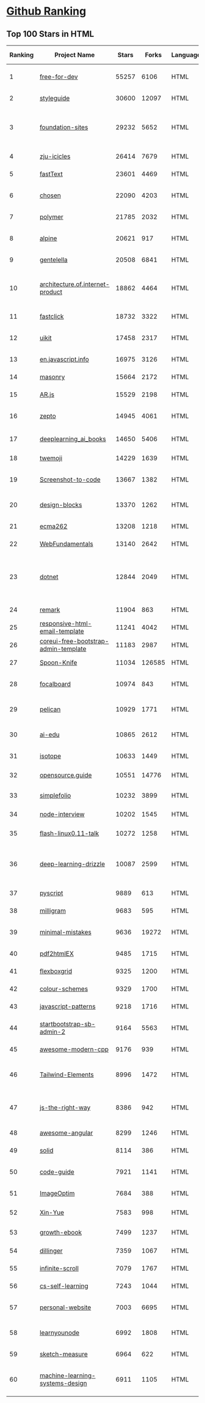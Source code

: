 [Github Ranking](../README.md)
==========

## Top 100 Stars in HTML

| Ranking | Project Name | Stars | Forks | Language | Open Issues | Description | Last Commit |
| ------- | ------------ | ----- | ----- | -------- | ----------- | ----------- | ----------- |
| 1 | [free-for-dev](https://github.com/ripienaar/free-for-dev) | 55257 | 6106 | HTML | 0 | A list of SaaS, PaaS and IaaS offerings that have free tiers of interest to devops and infradev | 2022-05-12T13:10:36Z |
| 2 | [styleguide](https://github.com/google/styleguide) | 30600 | 12097 | HTML | 183 | Style guides for Google-originated open-source projects | 2022-05-06T16:32:45Z |
| 3 | [foundation-sites](https://github.com/foundation/foundation-sites) | 29232 | 5652 | HTML | 34 | The most advanced responsive front-end framework in the world. Quickly create prototypes and production code for sites that work on any kind of device. | 2022-04-17T12:21:29Z |
| 4 | [zju-icicles](https://github.com/QSCTech/zju-icicles) | 26414 | 7679 | HTML | 6 | 浙江大学课程攻略共享计划 | 2022-05-11T05:00:33Z |
| 5 | [fastText](https://github.com/facebookresearch/fastText) | 23601 | 4469 | HTML | 416 | Library for fast text representation and classification. | 2022-04-28T12:09:20Z |
| 6 | [chosen](https://github.com/harvesthq/chosen) | 22090 | 4203 | HTML | 243 | Deprecated - Chosen is a library for making long, unwieldy select boxes more friendly. | 2021-08-07T00:48:15Z |
| 7 | [polymer](https://github.com/Polymer/polymer) | 21785 | 2032 | HTML | 46 | Our original Web Component library. | 2022-04-27T22:46:59Z |
| 8 | [alpine](https://github.com/alpinejs/alpine) | 20621 | 917 | HTML | 8 | A rugged, minimal framework for composing JavaScript behavior in your markup.  | 2022-05-11T09:20:30Z |
| 9 | [gentelella](https://github.com/ColorlibHQ/gentelella) | 20508 | 6841 | HTML | 30 | Free Bootstrap 4 Admin Dashboard Template | 2022-03-14T03:31:22Z |
| 10 | [architecture.of.internet-product](https://github.com/davideuler/architecture.of.internet-product) | 18862 | 4464 | HTML | 8 | 互联网公司技术架构，微信/淘宝/微博/腾讯/阿里/美团点评/百度/Google/Facebook/Amazon/eBay的架构，欢迎PR补充 | 2021-12-05T04:53:06Z |
| 11 | [fastclick](https://github.com/ftlabs/fastclick) | 18732 | 3322 | HTML | 212 | Polyfill to remove click delays on browsers with touch UIs | 2021-08-13T16:01:47Z |
| 12 | [uikit](https://github.com/uikit/uikit) | 17458 | 2317 | HTML | 693 | A lightweight and modular front-end framework for developing fast and powerful web interfaces | 2022-05-12T14:50:48Z |
| 13 | [en.javascript.info](https://github.com/javascript-tutorial/en.javascript.info) | 16975 | 3126 | HTML | 64 | Modern JavaScript Tutorial  | 2022-05-12T14:48:10Z |
| 14 | [masonry](https://github.com/desandro/masonry) | 15664 | 2172 | HTML | 56 | :love_hotel: Cascading grid layout plugin | 2021-10-03T09:17:12Z |
| 15 | [AR.js](https://github.com/jeromeetienne/AR.js) | 15529 | 2198 | HTML | 7 | Efficient Augmented Reality for the Web - 60fps on mobile! | 2022-04-28T04:47:17Z |
| 16 | [zepto](https://github.com/madrobby/zepto) | 14945 | 4061 | HTML | 70 | Zepto.js is a minimalist JavaScript library for modern browsers, with a jQuery-compatible API | 2022-04-15T02:41:06Z |
| 17 | [deeplearning_ai_books](https://github.com/fengdu78/deeplearning_ai_books) | 14650 | 5406 | HTML | 49 | deeplearning.ai（吴恩达老师的深度学习课程笔记及资源） | 2022-04-29T04:04:23Z |
| 18 | [twemoji](https://github.com/twitter/twemoji) | 14229 | 1639 | HTML | 43 | Emoji for everyone. https://twemoji.twitter.com/ | 2022-04-30T08:28:09Z |
| 19 | [Screenshot-to-code](https://github.com/emilwallner/Screenshot-to-code) | 13667 | 1382 | HTML | 14 | A neural network that transforms a design mock-up into a static website. | 2022-03-10T16:14:17Z |
| 20 | [design-blocks](https://github.com/froala/design-blocks) | 13370 | 1262 | HTML | 24 | A set of 170+ Bootstrap based design blocks ready to be used to create clean modern websites. | 2022-05-02T21:29:39Z |
| 21 | [ecma262](https://github.com/tc39/ecma262) | 13208 | 1218 | HTML | 280 | Status, process, and documents for ECMA-262 | 2022-05-10T20:03:32Z |
| 22 | [WebFundamentals](https://github.com/google/WebFundamentals) | 13140 | 2642 | HTML | 1172 | Best practices for modern web development | 2022-04-27T16:54:45Z |
| 23 | [dotnet](https://github.com/microsoft/dotnet) | 12844 | 2049 | HTML | 208 | This repo is the official home of .NET on GitHub. It's a great starting point to find many .NET OSS projects from Microsoft and the community, including many that are part of the .NET Foundation. | 2022-04-26T07:14:23Z |
| 24 | [remark](https://github.com/gnab/remark) | 11904 | 863 | HTML | 153 | A simple, in-browser, markdown-driven slideshow tool. | 2022-01-05T17:33:46Z |
| 25 | [responsive-html-email-template](https://github.com/leemunroe/responsive-html-email-template) | 11241 | 4042 | HTML | 2 | A free simple responsive HTML email template | 2022-03-12T17:45:40Z |
| 26 | [coreui-free-bootstrap-admin-template](https://github.com/coreui/coreui-free-bootstrap-admin-template) | 11183 | 2987 | HTML | 23 | Free Bootstrap 5 admin & dashboard template  | 2022-05-12T17:59:21Z |
| 27 | [Spoon-Knife](https://github.com/octocat/Spoon-Knife) | 11034 | 126585 | HTML | 1426 | This repo is for demonstration purposes only. | 2022-05-12T22:09:35Z |
| 28 | [focalboard](https://github.com/mattermost/focalboard) | 10974 | 843 | HTML | 539 | Focalboard is an open source, self-hosted alternative to Trello, Notion, and Asana. | 2022-05-12T22:12:17Z |
| 29 | [pelican](https://github.com/getpelican/pelican) | 10929 | 1771 | HTML | 50 | Static site generator that supports Markdown and reST syntax. Powered by Python. | 2022-05-08T02:53:31Z |
| 30 | [ai-edu](https://github.com/microsoft/ai-edu) | 10865 | 2612 | HTML | 49 | AI education materials for Chinese students, teachers and IT professionals. | 2022-05-12T07:09:56Z |
| 31 | [isotope](https://github.com/metafizzy/isotope) | 10633 | 1449 | HTML | 55 | :revolving_hearts: Filter & sort magical layouts | 2021-09-24T03:20:14Z |
| 32 | [opensource.guide](https://github.com/github/opensource.guide) | 10551 | 14776 | HTML | 0 | 📚 Community guides for open source creators | 2022-05-12T14:30:33Z |
| 33 | [simplefolio](https://github.com/cobiwave/simplefolio) | 10232 | 3899 | HTML | 28 | ⚡️ A minimal portfolio template for Developers | 2022-04-12T21:56:16Z |
| 34 | [node-interview](https://github.com/ElemeFE/node-interview) | 10202 | 1545 | HTML | 6 | How to pass the Node.js interview of ElemeFE. | 2020-10-19T03:29:22Z |
| 35 | [flash-linux0.11-talk](https://github.com/sunym1993/flash-linux0.11-talk) | 10272 | 1258 | HTML | 25 | 你管这破玩意叫操作系统源码 — 像小说一样品读 Linux 0.11 核心代码 | 2022-05-07T16:19:12Z |
| 36 | [deep-learning-drizzle](https://github.com/kmario23/deep-learning-drizzle) | 10087 | 2599 | HTML | 4 | Drench yourself in Deep Learning, Reinforcement Learning, Machine Learning, Computer Vision, and NLP by learning from these exciting lectures!! | 2022-04-10T19:33:15Z |
| 37 | [pyscript](https://github.com/pyscript/pyscript) | 9889 | 613 | HTML | 106 | None | 2022-05-13T02:15:38Z |
| 38 | [milligram](https://github.com/milligram/milligram) | 9683 | 595 | HTML | 29 | A minimalist CSS framework. | 2021-12-12T17:27:25Z |
| 39 | [minimal-mistakes](https://github.com/mmistakes/minimal-mistakes) | 9636 | 19272 | HTML | 10 | :triangular_ruler: Jekyll theme for building a personal site, blog, project documentation, or portfolio. | 2022-05-11T20:36:59Z |
| 40 | [pdf2htmlEX](https://github.com/coolwanglu/pdf2htmlEX) | 9485 | 1715 | HTML | 231 | Convert PDF to HTML without losing text or format. | 2019-08-16T18:39:59Z |
| 41 | [flexboxgrid](https://github.com/kristoferjoseph/flexboxgrid) | 9325 | 1200 | HTML | 48 | Grid based on CSS3 flexbox | 2020-10-01T09:36:06Z |
| 42 | [colour-schemes](https://github.com/daylerees/colour-schemes) | 9329 | 1700 | HTML | 54 | Colour schemes for a variety of editors created by Dayle Rees. | 2020-11-11T18:28:33Z |
| 43 | [javascript-patterns](https://github.com/shichuan/javascript-patterns) | 9218 | 1716 | HTML | 15 | JavaScript Patterns | 2020-10-02T05:20:06Z |
| 44 | [startbootstrap-sb-admin-2](https://github.com/StartBootstrap/startbootstrap-sb-admin-2) | 9164 | 5563 | HTML | 58 | A free, open source, Bootstrap admin theme created by Start Bootstrap | 2022-04-20T08:48:56Z |
| 45 | [awesome-modern-cpp](https://github.com/rigtorp/awesome-modern-cpp) | 9176 | 939 | HTML | 0 | A collection of resources on modern C++ | 2022-01-09T07:40:29Z |
| 46 | [Tailwind-Elements](https://github.com/mdbootstrap/Tailwind-Elements) | 8996 | 1472 | HTML | 18 | 𝙃𝙪𝙜𝙚 collection of Tailwind components, sections and templates 😎 - FREE for commercial use | 2022-04-14T11:24:31Z |
| 47 | [js-the-right-way](https://github.com/braziljs/js-the-right-way) | 8386 | 942 | HTML | 17 | An easy-to-read, quick reference for JS best practices, accepted coding standards, and links around the Web | 2021-10-31T10:32:14Z |
| 48 | [awesome-angular](https://github.com/PatrickJS/awesome-angular) | 8299 | 1246 | HTML | 0 | :page_facing_up: A curated list of awesome Angular resources | 2022-04-25T14:58:34Z |
| 49 | [solid](https://github.com/solid/solid) | 8114 | 386 | HTML | 131 | Solid - Re-decentralizing the web (project directory) | 2022-04-25T14:29:33Z |
| 50 | [code-guide](https://github.com/mdo/code-guide) | 7921 | 1141 | HTML | 14 | Standards for developing consistent, flexible, and sustainable HTML and CSS. | 2022-05-11T20:39:00Z |
| 51 | [ImageOptim](https://github.com/ImageOptim/ImageOptim) | 7684 | 388 | HTML | 158 | GUI image optimizer for Mac | 2022-03-25T09:59:14Z |
| 52 | [Xin-Yue](https://github.com/sikaozhe1997/Xin-Yue) | 7583 | 998 | HTML | 38 | 岳昕：致北大师生与北大外国语学院的一封公开信 | 2019-05-04T17:07:56Z |
| 53 | [growth-ebook](https://github.com/phodal/growth-ebook) | 7499 | 1237 | HTML | 0 | Growth Engineering: The Definitive Guide。全栈增长工程师指南 | 2018-01-14T23:53:26Z |
| 54 | [dillinger](https://github.com/joemccann/dillinger) | 7359 | 1067 | HTML | 103 | The last Markdown editor, ever. | 2022-05-11T01:32:24Z |
| 55 | [infinite-scroll](https://github.com/metafizzy/infinite-scroll) | 7079 | 1767 | HTML | 38 | 📜 Automatically add next page | 2022-02-24T06:33:26Z |
| 56 | [cs-self-learning](https://github.com/PKUFlyingPig/cs-self-learning) | 7243 | 1044 | HTML | 20 | 计算机自学指南 | 2022-05-12T07:55:58Z |
| 57 | [personal-website](https://github.com/github/personal-website) | 7003 | 6695 | HTML | 0 | Code that'll help you kickstart a personal website that showcases your work as a software developer. | 2022-04-25T02:46:18Z |
| 58 | [learnyounode](https://github.com/workshopper/learnyounode) | 6992 | 1808 | HTML | 103 | Learn You The Node.js For Much Win! An intro to Node.js via a set of self-guided workshops. | 2021-12-04T20:27:04Z |
| 59 | [sketch-measure](https://github.com/utom/sketch-measure) | 6964 | 622 | HTML | 399 | Make it a fun to create spec for developers and teammates | 2021-02-17T02:24:57Z |
| 60 | [machine-learning-systems-design](https://github.com/chiphuyen/machine-learning-systems-design) | 6911 | 1105 | HTML | 7 | A booklet on machine learning systems design with exercises: https://huyenchip.com/machine-learning-systems-design/toc.html | 2022-04-16T22:05:01Z |

